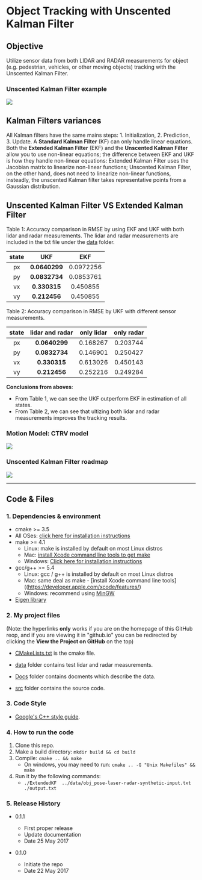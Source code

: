 # **Object Tracking with Unscented Kalman Filter**

## Objective
Utilize sensor data from both LIDAR and RADAR measurements for object (e.g. pedestrian, vehicles, or other moving objects) 
tracking with the Unscented Kalman Filter.

### Unscented Kalman Filter example
![][image3] 

## Kalman Filters variances

All Kalman filters have the same mains steps: 1. Initialization, 2. Prediction, 3. Update.
A **Standard Kalman Filter** (KF) can only handle linear equations. 
Both the **Extended Kalman Filter** (EKF) and the **Unscented Kalman Filter** allow you to use non-linear equations; the difference between 
EKF and UKF is how they handle non-linear equations: Extended Kalman Filter uses the Jacobian matrix to 
linearize non-linear functions; Unscented Kalman Filter, on the other hand, does not need to linearize non-linear 
functions, insteadly, the unscented Kalman filter takes representative points from a Gaussian distribution. 



## Unscented Kalman Filter VS Extended Kalman Filter

Table 1: Accuracy comparison in RMSE by using EKF and UKF with both lidar and radar measurements. The lidar and radar 
measurements are included in the txt file under the [data](data) folder. 

|            state        |  UKF          |    EKF     |
|:-----------------------:|:-------------:|:----------:|
|            px           | **0.0640299** |  0.0972256 |
|            py           | **0.0832734** |  0.0853761 |
|            vx           | **0.330315**  |  0.450855  |
|            vy           | **0.212456**  |  0.450855  |


Table 2: Accuracy comparison in RMSE by UKF with different sensor measurements. 

|           state         | lidar and radar | only lidar | only radar|
|:-----------------------:|:---------------:|:----------:|:---------:|
|            px           | **0.0640299**   |  0.168267  |  0.203744 |
|            py           | **0.0832734**   |  0.146901  |  0.250427 |
|            vx           | **0.330315**    |  0.613026  |  0.450143 |
|            vy           | **0.212456**    |  0.252216  |  0.249284 |



**Conclusions from aboves**:

* From Table 1, we can see the UKF outperform EKF in estimation of all states.
* From Table 2, we can see that ultizing both lidar and radar measurements improves the tracking results.

### Motion Model: CTRV model
![][image1] 

### Unscented Kalman Filter roadmap
![][image2] 


---


## Code & Files
### 1. Dependencies & environment

* cmake >= 3.5
 * All OSes: [click here for installation instructions](https://cmake.org/install/)
* make >= 4.1
  * Linux: make is installed by default on most Linux distros
  * Mac: [install Xcode command line tools to get make](https://developer.apple.com/xcode/features/)
  * Windows: [Click here for installation instructions](http://gnuwin32.sourceforge.net/packages/make.htm)
* gcc/g++ >= 5.4
  * Linux: gcc / g++ is installed by default on most Linux distros
  * Mac: same deal as make - [install Xcode command line tools]((https://developer.apple.com/xcode/features/)
  * Windows: recommend using [MinGW](http://www.mingw.org/)
* [Eigen library](src/Eigen)


### 2. My project files

(Note: the hyperlinks **only** works if you are on the homepage of this GitHub reop,
and if you are viewing it in "github.io" you can be redirected by clicking the **View the Project on GitHub** on the top)

* [CMakeLists.txt](CMakeLists.txt) is the cmake file.

* [data](data) folder contains test lidar and radar measurements.

* [Docs](Docs) folder contains docments which describe the data.

* [src](src) folder contains the source code.


### 3. Code Style

* [Google's C++ style guide](https://google.github.io/styleguide/cppguide.html).


### 4. How to run the code

1. Clone this repo.
2. Make a build directory: `mkdir build && cd build`
3. Compile: `cmake .. && make` 
   * On windows, you may need to run: `cmake .. -G "Unix Makefiles" && make`
4. Run it by the following commands: 
   * `./ExtendedKF  ../data/obj_pose-laser-radar-synthetic-input.txt ./output.txt`



### 5. Release History

* 0.1.1
    * First proper release
    * Update documentation
    * Date 25 May 2017

* 0.1.0
    * Initiate the repo
    * Date 22 May 2017



[//]: # (Image References)
[image1]: ./images/ctrv.jpg
[image2]: ./images/ukf_roadmap.jpg
[image3]: ./images/ukf.jpg
